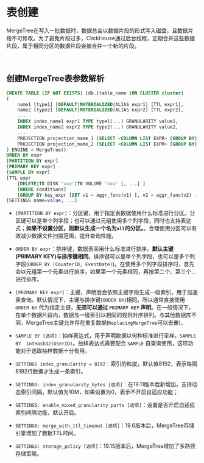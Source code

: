 # 表创建

MergeTree在写入一批数据时，数据总会以数据片段的形式写入磁盘，且数据片段不可修改。为了避免片段过多，ClickHouse通过后台线程，定期合并这些数据片段，属于相同分区的数据片段会被合并一个新的片段。

&nbsp;

## 创建MergeTree表参数解析

```SQL
CREATE TABLE [IF NOT EXISTS] [db.]table_name [ON CLUSTER cluster]
(
    name1 [type1] [DEFAULT|MATERIALIZED|ALIAS expr1] [TTL expr1],
    name2 [type2] [DEFAULT|MATERIALIZED|ALIAS expr2] [TTL expr2],
    ...
    INDEX index_name1 expr1 TYPE type1(...) GRANULARITY value1,
    INDEX index_name2 expr2 TYPE type2(...) GRANULARITY value2,
    ...
    PROJECTION projection_name_1 (SELECT <COLUMN LIST EXPR> [GROUP BY] [ORDER BY]),
    PROJECTION projection_name_2 (SELECT <COLUMN LIST EXPR> [GROUP BY] [ORDER BY])
) ENGINE = MergeTree()
ORDER BY expr
[PARTITION BY expr]
[PRIMARY KEY expr]
[SAMPLE BY expr]
[TTL expr
    [DELETE|TO DISK 'xxx'|TO VOLUME 'xxx' [, ...] ]
    [WHERE conditions]
    [GROUP BY key_expr [SET v1 = aggr_func(v1) [, v2 = aggr_func(v2) ...]] ] ]
[SETTINGS name=value, ...]
```

* `[PARTITION BY expr]`：分区键，用于指定表数据使用什么标准进行分区。分区键可以是单个列字段；也可以通过元组使用多个列字段，同时也支持表达式；**如果不设置分区，则默认生成一个名为`all`的分区。**。合理使用分区可以有效减少数据文件扫描范围，提升查询性能。

* `ORDER BY expr`：排序键，数据表采用什么标准进行排序。**默认主键(PRIMARY KEY)与排序键相同**。排序键可以是单个列字段，也可以是多个列字段(`ORDER BY (CounterID, EventDate)`)。在使用多个列字段排序时，首先会以元组第一个元素进行排序，如果第一个元素相同，再按第二个、第三个...进行排序。

* `[PRIMARY KEY expr]`：主键，声明后会依照主键字段生成一级索引，用于加速表查询。默认情况下，主键与排序键(`ORDER BY`)相同，所以通常直接使用 `ORDER BY` 代为指定主键，**无须可以通过 `PRIMARY KEY` 声明**。在一般情况下，在单个数据片段内，数据与一级索引以相同的规则升序排列。与其他数据库不同，MergeTree主键允许存在重复数据(`ReplacingMergeTree`可以去重)。

* `SAMPLE BY [选项]`：抽样表达式，用于声明数据以何种标准进行采样。`SAMPLE BY  intHash32(UserID)`。抽样表达式需要配合 `SAMPLE` 自查询使用，这项功能对于选取抽样数据十分有用。

* `SETTINGS index_granularity = 8192`：索引的粒度，默认值8192，表示每隔8192行数据才生成一条索引。

* `SETTINGS: index_granularity_bytes [选项]`：在19.11版本后新增加，支持动态索引间隔，默认值为10M，如果设置为0，表示不开启自适应功能；

* `SETTINGS: enable_mixed_granularity_parts [选项]`：设置是否开启自适应索引间隔功能，默认开启。

* `SETTINGS: merge_with_ttl_timeout [选项]`：19.6版本后，MergeTree存储引擎增加了数据TTL时间。

* `SETTINGS: storage_policy [选项]`：19.15版本后，MergeTree增加了多路径存储策略。
